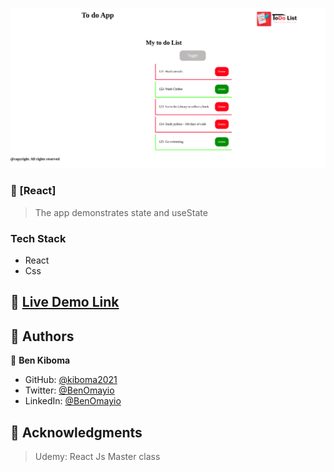 <a name="readme-top"></a>

<!-- PROJECT DESCRIPTION -->
![Alt text](<Screenshot from 2023-11-29 16-11-35.png>)
### 📖 [React] <a name="about-project"></a>

> The app demonstrates state and useState


### Tech Stack <a name="tech-stack"></a>

- React
- Css


## 🚀 <a href="https://kiboma2021.github.io/React---TodoApp/" target="_blank">Live Demo Link</a>


## 👥 Authors <a name="authors"></a>

👤 **Ben Kiboma**

- GitHub: [@kiboma2021](https://github.com/kiboma2021)
- Twitter: [@BenOmayio](https://twitter.com/omayiobenj)
- LinkedIn: [@BenOmayio](https://www.linkedin.com/in/ben-kiboma/)


<!-- ACKNOWLEDGEMENTS -->

## 🙏 Acknowledgments <a name="acknowledgements"></a>

> Udemy: React Js Master class
